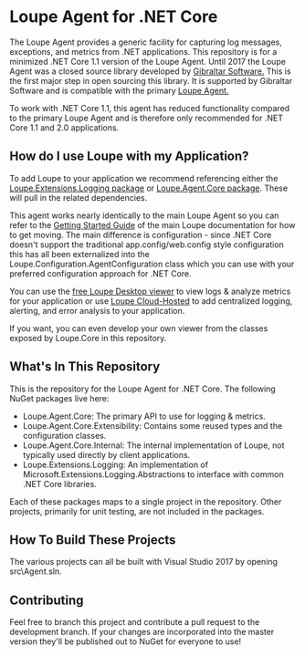 # Loupe Agent for .NET Core #

The Loupe Agent provides a generic facility for capturing log messages, exceptions, and metrics
from .NET applications.  This repository is for a minimized .NET Core 1.1 version of the Loupe Agent.
Until 2017 the Loupe Agent was a closed source library developed by [Gibraltar Software.](https://onloupe.com)  This is the
first major step in open sourcing this library.  It is supported by Gibraltar Software and is compatible
with the primary [Loupe Agent.](https://www.nuget.org/packages/Gibraltar.Agent/)

To work with .NET Core 1.1, this agent has reduced functionality compared to the primary Loupe Agent and
is therefore only recommended for .NET Core 1.1 and 2.0 applications.

## How do I use Loupe with my Application? ##

To add Loupe to your application we recommend referencing either the [Loupe.Extensions.Logging package](https://www.nuget.org/packages/Loupe.Extensions.Logging/)
or [Loupe.Agent.Core package](https://www.nuget.org/packages/Loupe.Agent.Core/).  These will pull in the related dependencies.

This agent works nearly identically to the main Loupe Agent so you can refer to the [Getting Started Guide](https://doc.onloupe.com/#GettingStarted_Introduction.html)
of the main Loupe documentation for how to get moving. The main difference is configuration - since .NET Core doesn't
support the traditional app.config/web.config style configuration this has all been externalized into the Loupe.Configuration.AgentConfiguration
class which you can use with your preferred configuration approach for .NET Core.

You can use the [free Loupe Desktop viewer](https://onloupe.com/local-logging/free-net-log-viewer) to
view logs & analyze metrics for your application or use [Loupe Cloud-Hosted](https://onloupe.com/) to add centralized logging,
alerting, and error analysis to your application.

If you want, you can even develop your own viewer from the classes exposed by Loupe.Core in this repository.

## What's In This Repository ##

This is the repository for the Loupe Agent for .NET Core.
The following NuGet packages live here:

* Loupe.Agent.Core: The primary API to use for logging & metrics.
* Loupe.Agent.Core.Extensibility: Contains some reused types and the configuration classes.
* Loupe.Agent.Core.Internal: The internal implementation of Loupe, not typically used directly by client applications.
* Loupe.Extensions.Logging: An implementation of Microsoft.Extensions.Logging.Abstractions to interface with common .NET Core libraries.

Each of these packages maps to a single project in the repository. Other projects, primarily for unit testing, are not
included in the packages.

## How To Build These Projects ##

The various projects can all be built with Visual Studio 2017 by opening src\Agent.sln.

## Contributing ##

Feel free to branch this project and contribute a pull request to the development branch. If your changes are incorporated into the master version they'll be published out to NuGet for everyone to use!